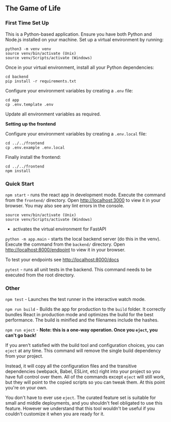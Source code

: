 ## The Game of Life

### First Time Set Up
This is a Python-based application. Ensure you have both Python and Node.js installed on your machine. Set up a virtual environment by running:
```
python3 -m venv venv
source venv/bin/activate (Unix)
source venv/Scripts/activate (Windows)
```

Once in your virtual environment, install all your Python dependencies:
```
cd backend
pip install -r requirements.txt
```

Configure your environment variables by creating a `.env` file:
```
cd app
cp .env.template .env
```

Update all environment variables as required.

**Setting up the frontend**

Configure your environment variables by creating a `.env.local` file:
```
cd ../../frontend
cp .env.example .env.local
```

Finally install the frontend:
```
cd ../../frontend
npm install
```

### Quick Start
`npm start` - runs the react app in development mode. Execute the command from the `frontend/` directory. Open [http://localhost:3000](http://localhost:3000) to view it in your browser.
You may also see any lint errors in the console.

```
source venv/bin/activate (Unix)
source venv/Scripts/activate (Windows)
```
 - activates the virtual environment for FastAPI

`python -m app.main` - starts the local backend server (do this in the venv). Execute the command from the `backend/` directory. Open [http://localhost:8000/endpoint](http://localhost:8000/endpoint) to view it in your browser.

To test your endpoints see [http://localhost:8000/docs](http://localhost:8000/docs)

`pytest` - runs all unit tests in the backend. This command needs to be executed from the root directory.

### Other
`npm test` - Launches the test runner in the interactive watch mode.

`npm run build` - Builds the app for production to the `build` folder.
It correctly bundles React in production mode and optimizes the build for the best performance. The build is minified and the filenames include the hashes.


`npm run eject` - **Note: this is a one-way operation. Once you `eject`, you can't go back!**

If you aren't satisfied with the build tool and configuration choices, you can `eject` at any time. This command will remove the single build dependency from your project.

Instead, it will copy all the configuration files and the transitive dependencies (webpack, Babel, ESLint, etc) right into your project so you have full control over them. All of the commands except `eject` will still work, but they will point to the copied scripts so you can tweak them. At this point you're on your own.

You don't have to ever use `eject`. The curated feature set is suitable for small and middle deployments, and you shouldn't feel obligated to use this feature. However we understand that this tool wouldn't be useful if you couldn't customize it when you are ready for it.